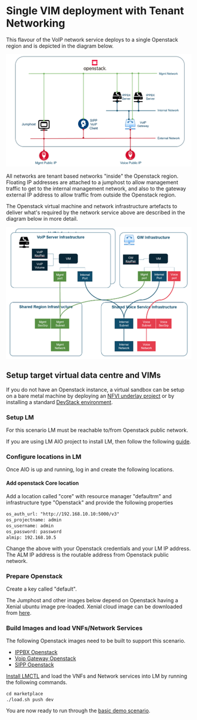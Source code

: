# Single VIM deployment with Tenant Networking

This flavour of the VoIP network service deploys to a single Openstack region and is depicted in the diagram below. 

![VoIP Service](/docs/images/basic-voip.PNG)

All networks are tenant based networks "inside" the Openstack region. Floating IP addresses are attached to a jumphost to allow management traffic to get to the internal management network, and also to the gateway external IP address to allow traffic from outside the Openstack region. 

The Openstack virtual machine and network infrastructure artefacts to deliver what's required by the network service above are described in the diagram below in more detail.

![OpenStack Infrastructure](/docs/images/basic-openstack.PNG)





## Setup target virtual data centre and VIMs

If you do not have an Openstack instance, a virtual sandbox can be setup on a bare metal machine by deploying an [NFVI underlay project](https://github.com/accanto-systems/nfvi-environment) or by installing a standard [DevStack environment](https://docs.openstack.org/devstack/latest/). 

### Setup LM

For this scenario LM must be reachable to/from Openstack public network.

If you are using LM AIO project to install LM, then follow the following [guide](/docs/install-AIO.md). 

### Configure locations in LM

Once AIO is up and running, log in and create the following locations. 

#### Add openstack Core location

Add a location called "core" with resource manager "defaultrm" and infrastructure type "Openstack" and provide the following properties

```
os_auth_url: "http://192.168.10.10:5000/v3"
os_projectname: admin
os_username: admin
os_password: password
almip: 192.168.10.5
```

Change the above with your Openstack credentials and your LM IP address. The ALM IP address is the routable address from Openstack public network. 

### Prepare Openstack

Create a key called "default".

The Jumphost and other images below depend on Openstack having a Xenial ubuntu image pre-loaded. Xenial cloud image can be downloaded from [here](https://cloud-images.ubuntu.com/xenial/current/xenial-server-cloudimg-amd64-disk1.img).

### Build Images and load VNFs/Network Services

The following Openstack images need to be built to support this scenario. 
* [IPPBX Openstack](/vnfs/ip-pbx/VNFCs/asterisk-vnfc/VDUs/packer/openstack/Readme.md)
* [Voip Gateway Openstack](/vnfs/voip-gateway/VNFCs/kamailio-vnfc/VDUs/packer/openstack/Readme.md)
* [SIPP Openstack](/vnfs/sip-performance/VNFCs/sipp-vnfc/VDUs/packer/openstack/Readme.md)

[Install LMCTL](/docs/install-lmctl.md) and load the VNFs and Network services into LM by running the following commands. 

```
cd marketplace
./load.sh push dev
```

You are now ready to run through the [basic demo scenario](/docs/basic-demo.md). 